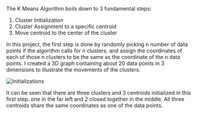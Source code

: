 The K Means Algorithm boils down to 3 fundamental steps:

1. Cluster Initialization
2. Cluster Assignment to a specific centroid
3. Move centroid to the center of the cluster

In this project, the first step is done by randomly picking n number of data points if the algorithm calls for n clusters, and assign the coordinates of each of those n clusters to be the same as the coordinate of the n data points. I created a 3D graph containing about 20 data points in 3 dimensions to illustrate the movements of the clusters.


![Initializations](https://user-images.githubusercontent.com/86145397/196065120-e31e875d-97ef-4a68-9029-a77ea212761d.png)

It can be seen that there are three clusters and 3 centroids initialized in this first step. one in the far left and 2 closed together in the middle. All three centroids share the same coordinates as one of the data points.
